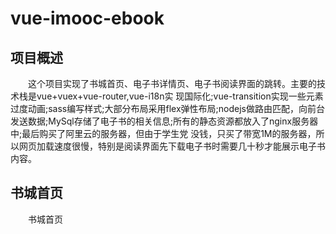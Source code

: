 # vue-imooc-ebook

## 项目概述
  
　　这个项目实现了书城首页、电子书详情页、电子书阅读界面的跳转。主要的技术栈是vue+vuex+vue-router,vue-i18n实
现国际化;vue-transition实现一些元素过度动画;sass编写样式;大部分布局采用flex弹性布局;nodejs做路由匹配，向前台
发送数据;MySql存储了电子书的相关信息;所有的静态资源都放入了nginx服务器中;最后购买了阿里云的服务器，但由于学生党
没钱，只买了带宽1M的服务器，所以网页加载速度很慢，特别是阅读界面先下载电子书时需要几十秒才能展示电子书内容。
   
## 书城首页

　　书城首页

